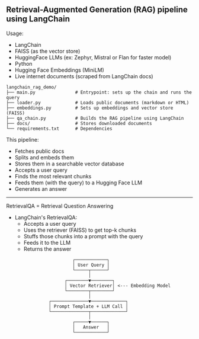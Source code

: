 ## Retrieval-Augmented Generation (RAG) pipeline using LangChain

Usage:
- LangChain
- FAISS (as the vector store)
- HuggingFace LLMs (ex: Zephyr, Mistral or Flan for faster model)
- Python
- Hugging Face Embeddings (MiniLM)
- Live internet documents (scraped from LangChain docs)

```
langchain_rag_demo/
├── main.py               # Entrypoint: sets up the chain and runs the query
├── loader.py             # Loads public documents (markdown or HTML)
├── embeddings.py         # Sets up embeddings and vector store (FAISS)
├── qa_chain.py           # Builds the RAG pipeline using LangChain
├── docs/                 # Stores downloaded documents
└── requirements.txt      # Dependencies
```

This pipeline:
- Fetches public docs
- Splits and embeds them
- Stores them in a searchable vector database
- Accepts a user query
- Finds the most relevant chunks
- Feeds them (with the query) to a Hugging Face LLM
- Generates an answer

--- 
RetrievalQA = Retrieval Question Answering
- LangChain's RetrievalQA:
    - Accepts a user query
    - Uses the retriever (FAISS) to get top-k chunks
    - Stuffs those chunks into a prompt with the query
    - Feeds it to the LLM
    - Returns the answer


```
                         ┌────────────┐
                         │ User Query │
                         └─────┬──────┘
                               │
                      ┌────────▼────────┐
                      │ Vector Retriever│ <--- Embedding Model
                      └────────┬────────┘
                               │
                ┌──────────────▼─────────────┐
                │ Prompt Template + LLM Call │
                └──────────────┬─────────────┘
                               │
                         ┌─────▼──────┐
                         │   Answer   │
                         └────────────┘
```